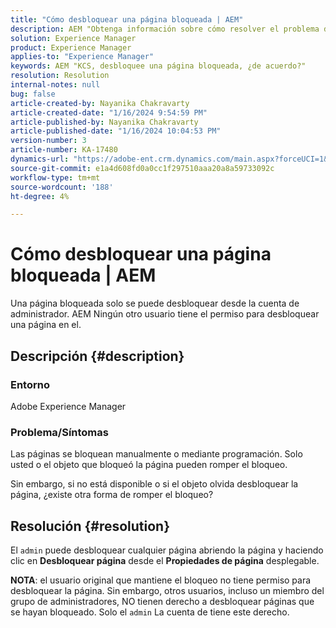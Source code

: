 ```yaml
---
title: "Cómo desbloquear una página bloqueada | AEM"
description: AEM "Obtenga información sobre cómo resolver el problema de que entidades distintas del usuario que bloqueó una página deban desbloquearla".
solution: Experience Manager
product: Experience Manager
applies-to: "Experience Manager"
keywords: AEM "KCS, desbloquee una página bloqueada, ¿de acuerdo?"
resolution: Resolution
internal-notes: null
bug: false
article-created-by: Nayanika Chakravarty
article-created-date: "1/16/2024 9:54:59 PM"
article-published-by: Nayanika Chakravarty
article-published-date: "1/16/2024 10:04:53 PM"
version-number: 3
article-number: KA-17480
dynamics-url: "https://adobe-ent.crm.dynamics.com/main.aspx?forceUCI=1&pagetype=entityrecord&etn=knowledgearticle&id=956525e1-b9b4-ee11-a569-6045bd0063aa"
source-git-commit: e1a4d608fd0a0cc1f297510aaa20a8a59733092c
workflow-type: tm+mt
source-wordcount: '188'
ht-degree: 4%

---
```


# Cómo desbloquear una página bloqueada | AEM


Una página bloqueada solo se puede desbloquear desde la cuenta de administrador. AEM Ningún otro usuario tiene el permiso para desbloquear una página en el.

## Descripción {#description}


### <b>Entorno</b>

Adobe Experience Manager

### <b>Problema/Síntomas</b>

Las páginas se bloquean manualmente o mediante programación. Solo usted o el objeto que bloqueó la página pueden romper el bloqueo.

Sin embargo, si no está disponible o si el objeto olvida desbloquear la página, ¿existe otra forma de romper el bloqueo?


## Resolución {#resolution}


El `admin` puede desbloquear cualquier página abriendo la página y haciendo clic en <b>Desbloquear página</b> desde el <b>Propiedades de página</b> desplegable.

<b>NOTA</b>: el usuario original que mantiene el bloqueo no tiene permiso para desbloquear la página. Sin embargo, otros usuarios, incluso un miembro del grupo de administradores, NO tienen derecho a desbloquear páginas que se hayan bloqueado. Solo el `admin` La cuenta de tiene este derecho.
